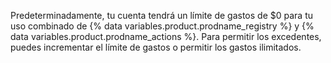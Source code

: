 Predeterminadamente, tu cuenta tendrá un límite de gastos de $0 para tu uso combinado de {% data variables.product.prodname_registry %} y {% data variables.product.prodname_actions %}. Para permitir los excedentes, puedes incrementar el límite de gastos o permitir los gastos ilimitados.

